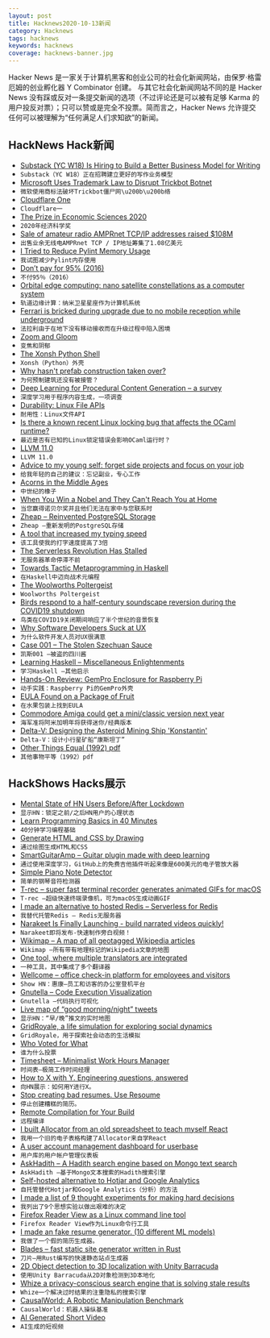 ```yaml
---
layout: post
title: Hacknews2020-10-13新闻
category: Hacknews
tags: hacknews
keywords: hacknews
coverage: hacknews-banner.jpg
---
```


Hacker News 是一家关于计算机黑客和创业公司的社会化新闻网站，由保罗·格雷厄姆的创业孵化器 Y Combinator 创建。
与其它社会化新闻网站不同的是 Hacker News 没有踩或反对一条提交新闻的选项（不过评论还是可以被有足够 Karma 的用户投反对票）；只可以赞或是完全不投票。简而言之，Hacker News 允许提交任何可以被理解为“任何满足人们求知欲”的新闻。

## HackNews Hack新闻


- [Substack (YC W18) Is Hiring to Build a Better Business Model for Writing](https://substack.com/jobs)
- `Substack（YC W18）正在招聘建立更好的写作业务模型`
- [Microsoft Uses Trademark Law to Disrupt Trickbot Botnet](https://krebsonsecurity.com/2020/10/microsoft-uses-copyright-law-to-disrupt-trickbot-botnet/)
- `微软使用商标法破坏Trickbot僵尸网\u200b\u200b络`
- [Cloudflare One](https://blog.cloudflare.com/introducing-cloudflare-one/)
- `Cloudflare一`
- [The Prize in Economic Sciences 2020](https://www.nobelprize.org/prizes/economic-sciences/2020/summary/)
- `2020年经济科学奖`
- [Sale of amateur radio AMPRnet TCP/IP addresses raised $108M](http://www.southgatearc.org/news/2020/october/sale-of-amateur-radio-amprnet-tcp-ip-addresses.htm)
- `出售业余无线电AMPRnet TCP / IP地址筹集了1.08亿美元`
- [I Tried to Reduce Pylint Memory Usage](https://rtpg.co/2020/10/12/pylint-usage.html)
- `我试图减少Pylint内存使用`
- [Don’t pay for 95% (2016)](https://5kids1condo.com/dont-pay-for-95/)
- `不付95％（2016）`
- [Orbital edge computing: nano satellite constellations as a computer system](https://blog.acolyer.org/2020/10/12/orbital-edge-computing/)
- `轨道边缘计算：纳米卫星星座作为计算机系统`
- [Ferrari is bricked during upgrade due to no mobile reception while underground](https://old.reddit.com/r/Justrolledintotheshop/comments/j914fh/dude_comes_straight_from_the_dealership_for_a/)
- `法拉利由于在地下没有移动接收而在升级过程中陷入困境`
- [Zoom and Gloom](https://www.economist.com/special-report/2020/10/08/zoom-and-gloom)
- `变焦和阴郁`
- [The Xonsh Python Shell](http://xon.sh)
- `Xonsh（Python）外壳`
- [Why hasn't prefab construction taken over?](https://www.fastcompany.com/90561322/prefab-was-supposed-to-fix-the-construction-industrys-biggest-problems-why-isnt-it-everywhere)
- `为何预制建筑还没有被接管？`
- [Deep Learning for Procedural Content Generation – a survey](https://arxiv.org/abs/2010.04548)
- `深度学习用于程序内容生成，一项调查`
- [Durability: Linux File APIs](https://www.evanjones.ca/durability-filesystem.html)
- `耐用性：Linux文件API`
- [Is there a known recent Linux locking bug that affects the OCaml runtime?](https://discuss.ocaml.org/t/is-there-a-known-recent-linux-locking-bug-that-affects-the-ocaml-runtime/6542)
- `最近是否有已知的Linux锁定错误会影响OCaml运行时？`
- [LLVM 11.0](https://releases.llvm.org/11.0.0/docs/ReleaseNotes.html)
- `LLVM 11.0`
- [Advice to my young self: forget side projects and focus on your job](https://manuel.darcemont.fr/posts/focus-on-jour-job/)
- `给我年轻的自己的建议：忘记副业，专心工作`
- [Acorns in the Middle Ages](https://www.medievalists.net/2020/10/acorns-middle-ages/)
- `中世纪的橡子`
- [When You Win a Nobel and They Can't Reach You at Home](https://twitter.com/Stanford/status/1315631500080148480)
- `当您赢得诺贝尔奖并且他们无法在家中与您联系时`
- [Zheap – Reinvented PostgreSQL Storage](https://cybertec-postgresql.github.io/zheap/)
- `Zheap –重新发明的PostgreSQL存储`
- [A tool that increased my typing speed](https://vasilishynkarenka.com/how-to-type-3x-faster/)
- `该工具使我的打字速度提高了3倍`
- [The Serverless Revolution Has Stalled](https://www.infoq.com/articles/serverless-stalled/)
- `无服务器革命停滞不前`
- [Towards Tactic Metaprogramming in Haskell](https://reasonablypolymorphic.com/blog/towards-tactics/index.html)
- `在Haskell中迈向战术元编程`
- [The Woolworths Poltergeist](https://literaryreview.co.uk/the-woolworths-poltergeist)
- `Woolworths Poltergeist`
- [Birds respond to a half-century soundscape reversion during the COVID19 shutdown](https://science.sciencemag.org/content/early/2020/09/23/science.abd5777)
- `鸟类在COVID19关闭期间响应了半个世纪的音景恢复`
- [Why Software Developers Suck at UX](http://www.cakewalklabs.com/blog/2020/10/12/why-software-developers-suck-at-ux)
- `为什么软件开发人员对UX很满意`
- [Case 001 – The Stolen Szechuan Sauce](https://dfirmadness.com/the-stolen-szechuan-sauce/)
- `凯斯001 –被盗的四川酱`
- [Learning Haskell – Miscellaneous Enlightenments](https://sras.me/haskell/miscellaneous-enlightenments.html)
- `学习Haskell –其他启示`
- [Hands-On Review: GemPro Enclosure for Raspberry Pi](https://diyodemag.com/reviews/hands_on_review_gempro_enclosure_for_raspberry_pi)
- `动手实践：Raspberry Pi的GemPro外壳`
- [EULA Found on a Package of Fruit](https://twitter.com/TubeTimeUS/status/1314642857043480576)
- `在水果包装上找到EULA`
- [Commodore Amiga could get a mini/classic version next year](https://vintageisthenewold.com/retro-games-the-maker-of-thec64-teases-an-amiga-500-for-2021/)
- `海军准将阿米加明年将获得迷你/经典版本`
- [Delta-V: Designing the Asteroid Mining Ship 'Konstantin'](http://daniel-suarez.com/deltav_design.html)
- `Delta-V：设计小行星矿船“康斯坦丁”`
- [Other Things Equal (1992) pdf](https://www.deirdremccloskey.com/docs/graham/natural.pdf)
- `其他事物平等（1992）pdf`


## HackShows Hacks展示

- [ Mental State of HN Users Before/After Lockdown](https://www.kaggle.com/kag888/mental-state-of-hn-users-before-after-lockdown)
- `显示HN：锁定之前/之后HN用户的心理状态`
- [ Learn Programming Basics in 40 Minutes](https://nbasic.net/apps/tutorial_learn.html)
- `40分钟学习编程基础`
- [ Generate HTML and CSS by Drawing](https://aspect.app?hacker-news)
- `通过绘图生成HTML和CSS`
- [ SmartGuitarAmp – Guitar plugin made with deep learning](https://github.com/keyth72/SmartGuitarAmp)
- `通过使用深度学习，GitHub上的免费吉他插件听起来像是600美元的电子管放大器`
- [ Simple Piano Note Detector](https://github.com/apankrat/note-detector)
- `简单的钢琴音符检测器`
- [ T-rec – super fast terminal recorder generates animated GIFs for macOS](https://github.com/sassman/t-rec-rs)
- `T-rec –超级快速终端录像机，可为macOS生成动画GIF`
- [ I made an alternative to hosted Redis – Serverless for Redis](https://thiicket.com/)
- `我替代托管Redis – Redis无服务器`
- [ Narakeet Is Finally Launching - build narrated videos quickly!](https://www.narakeet.com/launching/)
- `Narakeet即将发布-快速制作旁白视频！`
- [ Wikimap – A map of all geotagged Wikipedia articles](https://wikimap.wiki/)
- `Wikimap –所有带有地理标记的Wikipedia文章的地图`
- [ One tool, where multiple translators are integrated](https://github.com/nidhaloff/deep-translator)
- `一种工具，其中集成了多个翻译器`
- [ Wellcome – office check-in platform for employees and visitors](https://www.wellcome.me)
- `Show HN：惠康–员工和访客的办公室登机平台`
- [ Gnutella – Code Execution Visualization](http://gnutella.io/?clid=hn)
- `Gnutella –代码执行可视化`
- [ Live map of “good morning/night” tweets](http://wakingandsleeping-globe.glitch.me/)
- `显示HN：“早/晚”推文的实时地图`
- [ GridRoyale, a life simulation for exploring social dynamics](https://github.com/cool-RR/grid_royale)
- `GridRoyale，用于探索社会动态的生活模拟`
- [ Who Voted for What](https://chrome.google.com/webstore/detail/who-voted/keocnjgdjnbpjkdjadhnimlocjnhemii?hl=en&authuser=0)
- `谁为什么投票`
- [ Timesheet – Minimalist Work Hours Manager](https://timesheet.js.org/)
- `时间表–极简工作时间经理`
- [ How to X with Y. Engineering questions, answered](https://howtoxwithy.com/)
- `向HN展示：如何用Y进行X。`
- [ Stop creating bad resumes. Use Resoume](https://resoume.com)
- `停止创建糟糕的简历。`
- [ Remote Compilation for Your Build](https://stormyapp.com)
- `远程编译`
- [ I built Allocator from an old spreadsheet to teach myself React](https://allocator.app/)
- `我用一个旧的电子表格构建了Allocator来自学React`
- [ A user account management dashboard for userbase](https://github.com/slymax/dashboard)
- `用户库的用户帐户管理仪表板`
- [ AskHadith – A Hadith search engine based on Mongo text search](https://github.com/Ananto30/ask-hadith)
- `AskHadith –基于Mongo文本搜索的Hadith搜索引擎`
- [ Self-hosted alternative to Hotjar and Google Analytics](https://www.usertrack.net/)
- `自托管替代Hotjar和Google Analytics（分析）的方法`
- [ I made a list of 9 thought experiments for making hard decisions](https://vasilishynkarenka.com/how-to-make-hard-decisions/)
- `我列出了9个思想实验以做出艰难的决定`
- [ Firefox Reader View as a Linux command line tool](https://github.com/eafer/rdrview)
- `Firefox Reader View作为Linux命令行工具`
- [ I made an fake resume generator. (10 different ML models)](https://fake.jsonresume.org/?)
- `我做了一个假的简历生成器。 `
- [ Blades – fast static site generator written in Rust](https://www.getblades.org/)
- `刀片–用Rust编写的快速静态站点生成器`
- [ 2D Object detection to 3D localization with Unity Barracuda](https://github.com/derenlei/Unity_Detection2AR)
- `使用Unity Barracuda从2D对象检测到3D本地化`
- [ Whize a privacy-conscious search engine that is solving stale results](https://whize.co)
- `Whize一个解决过时结果的注重隐私的搜索引擎`
- [ CausalWorld: A Robotic Manipulation Benchmark](item?id=24754548)
- `CausalWorld：机器人操纵基准`
- [ AI Generated Short Video](item?id=24759603)
- `AI生成的短视频`

